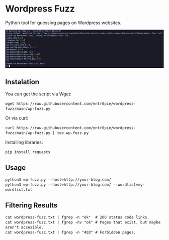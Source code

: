 # Wordpress Fuzz
Python tool for guessing pages on Wordpress websites.

![Basic Usage](wp-fuzz.png)

## Instalation
You can get the script via Wget:
```
wget https://raw.githubusercontent.com/entr0pie/wordpress-fuzz/main/wp-fuzz.py
```

Or via curl:
```
curl https://raw.githubusercontent.com/entr0pie/wordpress-fuzz/main/wp-fuzz.py | tee wp-fuzz.py
```

Installing libraries:
``` 
pip install requests
```

## Usage
```
python3 wp-fuzz.py --host=http://your-blog.com/
python3 wp-fuzz.py --host=http://your-blog.com/ --wordlist=my-wordlist.txt
```

## Filtering Results
```
cat wordpress-fuzz.txt | fgrep -n "ok"  # 200 status code links.
cat wordpress-fuzz.txt | fgrep -nv "ok" # Pages that exist, but maybe aren't accesible.
cat wordpress-fuzz.txt | fgrep -n "403" # Forbidden pages.
```
